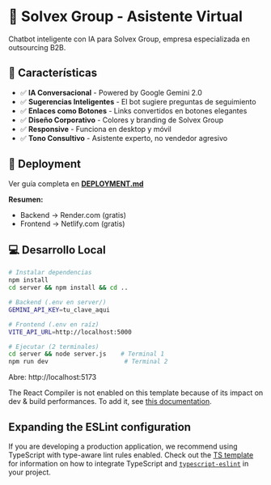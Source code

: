# 🤖 Solvex Group - Asistente Virtual

Chatbot inteligente con IA para Solvex Group, empresa especializada en outsourcing B2B.

## 🌟 Características

- ✅ **IA Conversacional** - Powered by Google Gemini 2.0
- ✅ **Sugerencias Inteligentes** - El bot sugiere preguntas de seguimiento
- ✅ **Enlaces como Botones** - Links convertidos en botones elegantes
- ✅ **Diseño Corporativo** - Colores y branding de Solvex Group
- ✅ **Responsive** - Funciona en desktop y móvil
- ✅ **Tono Consultivo** - Asistente experto, no vendedor agresivo

## 🚀 Deployment

Ver guía completa en **[DEPLOYMENT.md](./DEPLOYMENT.md)**

**Resumen:**
- Backend → Render.com (gratis)
- Frontend → Netlify.com (gratis)

## 💻 Desarrollo Local

```bash
# Instalar dependencias
npm install
cd server && npm install && cd ..

# Backend (.env en server/)
GEMINI_API_KEY=tu_clave_aqui

# Frontend (.env en raíz)
VITE_API_URL=http://localhost:5000

# Ejecutar (2 terminales)
cd server && node server.js    # Terminal 1
npm run dev                     # Terminal 2
```

Abre: http://localhost:5173


The React Compiler is not enabled on this template because of its impact on dev & build performances. To add it, see [this documentation](https://react.dev/learn/react-compiler/installation).

## Expanding the ESLint configuration

If you are developing a production application, we recommend using TypeScript with type-aware lint rules enabled. Check out the [TS template](https://github.com/vitejs/vite/tree/main/packages/create-vite/template-react-ts) for information on how to integrate TypeScript and [`typescript-eslint`](https://typescript-eslint.io) in your project.
